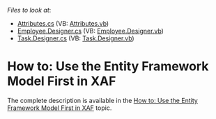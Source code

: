 <!-- default file list -->
*Files to look at*:

* [Attributes.cs](./CS/MySolution.Module/BusinessObjects/Attributes.cs) (VB: [Attributes.vb](./VB/MySolution.Module/BusinessObjects/Attributes.vb))
* [Employee.Designer.cs](./CS/MySolution.Module/BusinessObjects/Employee.Designer.cs) (VB: [Employee.Designer.vb](./VB/MySolution.Module/BusinessObjects/Employee.Designer.vb))
* [Task.Designer.cs](./CS/MySolution.Module/BusinessObjects/Task.Designer.cs) (VB: [Task.Designer.vb](./VB/MySolution.Module/BusinessObjects/Task.Designer.vb))
<!-- default file list end -->
# How to: Use the Entity Framework Model First in XAF


<p>The complete description is available in the <a href="http://documentation.devexpress.com/#Xaf/CustomDocument3444"><u>How to: Use the Entity Framework Model First in XAF</u></a> topic.</p>

<br/>


